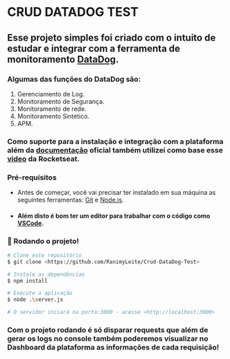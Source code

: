 # CRUD DATADOG TEST

## Esse projeto simples foi criado com o intuito de estudar e integrar com a ferramenta de monitoramento **[DataDog](https://www.datadoghq.com/)**.

### Algumas das funções do DataDog são:

1. Gerenciamento de Log.
2. Monitoramento de Segurança.
3. Monitoramento de rede.
4. Monitoramento Sintético.
5. APM.

### Como suporte para a instalação e integração com a plataforma além da **[documentação](https://docs.datadoghq.com/integrations/)** oficial também utilizei como base esse **[video](https://www.youtube.com/watch?v=2_HFuNNOgto&t=1867s)** da **Rocketseat**.

### Pré-requisitos

- Antes de começar, você vai precisar ter instalado em sua máquina as seguintes ferramentas:
  [Git](https://git-scm.com) e [Node.js](https://nodejs.org/en/).

- #### Além disto é bom ter um editor para trabalhar com o código como [VSCode](https://code.visualstudio.com/).

### 🎲 Rodando o projeto!

```bash
# Clone este repositório
$ git clone <https://github.com/RanimyLeite/Crud-DataDog-Test>

# Instale as dependências
$ npm install

# Execute a aplicação
$ node .\server.js

# O servidor inciará na porta:3000 - acesse <http://localhost:3000>
```

### Com o projeto rodando é só disparar requests que além de gerar os logs no console também poderemos visualizar no Dashboard da plataforma as informações de cada requisição!
